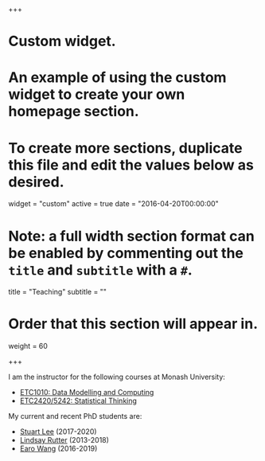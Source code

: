 +++
# Custom widget.
# An example of using the custom widget to create your own homepage section.
# To create more sections, duplicate this file and edit the values below as desired.
widget = "custom"
active = true
date = "2016-04-20T00:00:00"

# Note: a full width section format can be enabled by commenting out the `title` and `subtitle` with a `#`.
title = "Teaching"
subtitle = ""

# Order that this section will appear in.
weight = 60

+++

I am the instructor for the following courses at Monash University:

- [ETC1010: Data Modelling and Computing](https://dmac.netlify.com)
- [ETC2420/5242: Statistical Thinking](https://st.netlify.com)

My current and recent PhD students are:

- [Stuart Lee](https://github.com/sa-lee) (2017-2020)
- [Lindsay Rutter](https://github.com/lrutter) (2013-2018)
- [Earo Wang](https://earo.me) (2016-2019)

